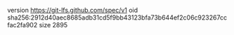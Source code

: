 version https://git-lfs.github.com/spec/v1
oid sha256:2912d40aec8685adb31cd5f9bb43123bfa73b644ef2c06c923267ccfac2fa902
size 2895
